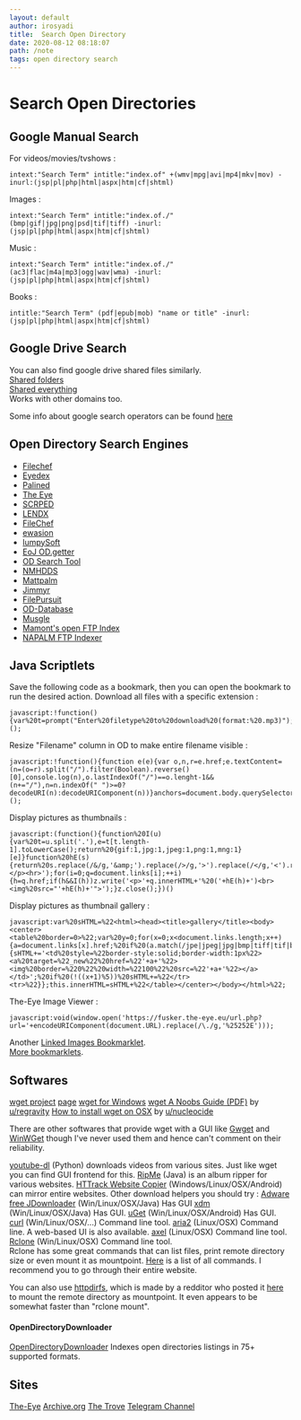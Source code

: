 ```yaml
---
layout: default
author: irosyadi
title:  Search Open Directory
date: 2020-08-12 08:18:07
path: /note
tags: open directory search
---
```


# Search Open Directories 

## Google Manual Search
For videos/movies/tvshows :
```
intext:"Search Term" intitle:"index.of" +(wmv|mpg|avi|mp4|mkv|mov) -inurl:(jsp|pl|php|html|aspx|htm|cf|shtml)
```
Images :
```
intext:"Search Term" intitle:"index.of./" (bmp|gif|jpg|png|psd|tif|tiff) -inurl:(jsp|pl|php|html|aspx|htm|cf|shtml)
```
Music :
```
intext:"Search Term" intitle:"index.of./" (ac3|flac|m4a|mp3|ogg|wav|wma) -inurl:(jsp|pl|php|html|aspx|htm|cf|shtml)
```
Books :
```
intitle:"Search Term" (pdf|epub|mob) "name or title" -inurl:(jsp|pl|php|html|aspx|htm|cf|shtml)
```

## Google Drive Search

You can also find google drive shared files similarly.  
[Shared folders](https://www.google.com/search?q=site%3Adrive.google.com+%2B%22drive%2Ffolders%22)  
[Shared everything](https://www.google.com/search?q=site%3Adrive.google.com)  
Works with other domains too.

Some info about google search operators can be found [here](https://web.archive.org/web/20180729112702/https://moz.com/learn/seo/search-operators)

## Open Directory Search Engines

- [Filechef](https://www.filechef.com/)
- [Eyedex](https://eyedex.org/)
- [Palined](http://palined.com/search/)
- [The Eye](https://cgs.the-eye.eu/)
- [SCRPED](http://scrped.com/)
- [LENDX](http://lendx.org/)
- [FileChef](http://www.filechef.com/)
- [ewasion](https://ewasion.github.io/opendirectory-finder/)
- [lumpySoft](https://lumpysoft.com/)
- [EoJ OD.getter](https://www.eyeofjustice.com/od/)
- [OD Search Tool](https://opendirsearch.abifog.com)
- [NMHDDS](https://doyou.needmorehdd.space)
- [Mattpalm](https://mattpalm.com/search/)
- [Jimmyr](http://www.jimmyr.com/mp3_search.php)
- [FilePursuit](https://filepursuit.com/)
- [OD-Database](https://od-db.the-eye.eu/)
- [Musgle](http://musgle.com/)
- [Mamont's open FTP Index](http://www.mmnt.net/)
- [NAPALM FTP Indexer](https://www.searchftps.net/)

## Java Scriptlets

Save the following code as a bookmark, then you can open the bookmark to run the desired action.
Download all files with a specific extension :
```
javascript:!function(){var%20t=prompt("Enter%20filetype%20to%20download%20(format:%20.mp3)");if(null!==t)for(var%20e=document.querySelectorAll('[href$="'+t+'"]'),o=0;o<e.length;o++)e[o].setAttribute("download",""),e[o].click();else%20alert("No%20format")}();
```

Resize "Filename" column in OD to make entire filename visible :
```
javascript:!function(){function e(e){var o,n,r=e.href;e.textContent=(n=(o=r).split("/").filter(Boolean).reverse()[0],console.log(n),o.lastIndexOf("/")==o.lenght-1&&(n+="/"),n=n.indexOf(" ")>=0?decodeURI(n):decodeURIComponent(n))}anchors=document.body.querySelectorAll("a"),anchors=Array.from(anchors).slice(1),anchors.map(e)}();
```

Display pictures as thumbnails :
```
javascript:(function(){function%20I(u){var%20t=u.split('.'),e=t[t.length-1].toLowerCase();return%20{gif:1,jpg:1,jpeg:1,png:1,mng:1}[e]}function%20hE(s){return%20s.replace(/&/g,'&amp;').replace(/>/g,'>').replace(/</g,'<').replace(/"/g,'&quot;');}var%20q,h,i,z=open().document;z.write('<p>Images%20linked%20to%20by%20'+hE(location.href)+':</p><hr>');for(i=0;q=document.links[i];++i){h=q.href;if(h&&I(h))z.write('<p>'+q.innerHTML+'%20('+hE(h)+')<br><img%20src="'+hE(h)+'">');}z.close();})()
```

Display pictures as thumbnail gallery :
```
javascript:var%20sHTML=%22<html><head><title>gallery</title><body><center><table%20border=0>%22;var%20y=0;for(x=0;x<document.links.length;x++){a=document.links[x].href;%20if%20(a.match(/jpe|jpeg|jpg|bmp|tiff|tif|bmp|gif|png/i)){sHTML+='<td%20style=%22border-style:solid;border-width:1px%22><a%20target=%22_new%22%20href=%22'+a+'%22><img%20border=%220%22%20width=%22100%22%20src=%22'+a+'%22></a></td>';%20if%20(!((x+1)%5))%20sHTML+=%22</tr><tr>%22}};this.innerHTML=sHTML+%22</table></center></body></html>%22;
```

The-Eye Image Viewer :
```
javascript:void(window.open('https://fusker.the-eye.eu/url.php?url='+encodeURIComponent(document.URL).replace(/\./g,'%25252E')));
```

Another [Linked Images Bookmarklet](https://web.archive.org/web/20180803113222/http://fuseki.net/home/linked-images-bookmarklet.html).  
[More bookmarklets](https://www.squarefree.com/bookmarklets/).

## Softwares
[wget project](http://www.gnu.org/software/wget/) [page](http://www.gnu.org/software/wget/)
[wget for Windows](https://eternallybored.org/misc/wget/)
[wget A Noobs Guide (PDF)](https://chris.partridge.tech/data/wget-noobs.pdf) by [u/regravity](https://old.reddit.com/u/regravity)
[How to install wget on OSX](https://thomashunter.name/blog/install-wget-on-os-x-lion/) by [u/nucleocide](https://old.reddit.com/u/nucleocide)

There are other softwares that provide wget with a GUI like [Gwget](https://projects-old.gnome.org/gwget/) and [WinWGet](http://winwget.sourceforge.net/) though I've never used them and hence can't comment on their reliability.

[youtube-dl](https://github.com/rg3/youtube-dl) (Python) downloads videos from various sites. Just like wget you can find GUI frontend for this.
[RipMe](https://github.com/RipMeApp/ripme) (Java) is an album ripper for various websites.
[HTTrack Website Copier](https://www.httrack.com/) (Windows/Linux/OSX/Android) can mirror entire websites.
Other download helpers you should try :
[Adware free JDownloader](https://board.jdownloader.org/showthread.php?t=54725) (Win/Linux/OSX/Java) Has GUI
[xdm](http://xdman.sourceforge.net/) (Win/Linux/OSX/Java) Has GUI.
[uGet](http://ugetdm.com/) (Win/Linux/OSX/Android) Has GUI.
[curl](https://curl.haxx.se/) (Win/Linux/OSX/...) Command line tool.
[aria2](https://aria2.github.io/) (Linux/OSX) Command line. A web-based UI is also available.
[axel](https://github.com/axel-download-accelerator/axel) (Linux/OSX) Command line tool.
[Rclone](https://rclone.org/) (Win/Linux/OSX) Command line tool.  
Rclone has some great commands that can list files, print remote directory size or even mount it as mountpoint. [Here](https://rclone.org/commands/) is a list of all commands. I recommend you to go through their entire website.

You can also use [httpdirfs](https://github.com/fangfufu/httpdirfs/), which is made by a redditor who posted it [here](https://www.reddit.com/r/opendirectories/comments/913ojc/i_wrote_a_fuse_filesystem_that_allows_you_to/?utm_content=comments&utm_medium=user&utm_source=reddit&utm_name=frontpage) to mount the remote directory as mountpoint. It even appears to be somewhat faster than "rclone mount".

#### OpenDirectoryDownloader

[OpenDirectoryDownloader](https://github.com/KoalaBear84/OpenDirectoryDownloader) Indexes open directories listings in 75+ supported formats.


## Sites

[The-Eye](https://the-eye.eu/)
[Archive.org](https://archive.org)
[The Trove](https://thetrove.net)
[Telegram Channel](https://t.me/r_OpenDirectories)
